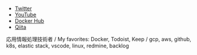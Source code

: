 - [Twitter](https://twitter.com/spiktikn)
- [YouTube](https://www.youtube.com/channel/UCBTgKMkQ20hh_9p8IepY05g)
- [Docker Hub](https://hub.docker.com/u/spiktikn)
- [Qiita](https://qiita.com/spiktikn)

応用情報処理技術者 / My favorites: Docker, Todoist, Keep / gcp, aws, github, k8s, elastic stack, vscode, linux, redmine, backlog
